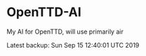 # OpenTTD-AI
My AI for OpenTTD, will use primarily air

Latest backup: Sun Sep 15 12:40:01 UTC 2019
